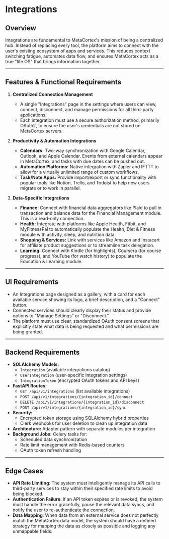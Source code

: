 # Integrations

## Overview
Integrations are fundamental to MetaCortex's mission of being a centralized hub. Instead of replacing every tool, the platform aims to connect with the user's existing ecosystem of apps and services. This reduces context switching fatigue, automates data flow, and ensures MetaCortex acts as a true "life OS" that brings information together.

---

## Features & Functional Requirements

1.  **Centralized Connection Management**
    * A single "Integrations" page in the settings where users can view, connect, disconnect, and manage permissions for all third-party applications.
    * Each integration must use a secure authorization method, primarily OAuth2, to ensure the user's credentials are not stored on MetaCortex servers.

2.  **Productivity & Automation Integrations**
    * **Calendars:** Two-way synchronization with Google Calendar, Outlook, and Apple Calendar. Events from external calendars appear in MetaCortex, and tasks with due dates can be pushed out.
    * **Automation Platforms:** Native integration with Zapier and IFTTT to allow for a virtually unlimited range of custom workflows.
    * **Task/Note Apps:** Provide import/export or sync functionality with popular tools like Notion, Trello, and Todoist to help new users migrate or to work in parallel.

3.  **Data-Specific Integrations**
    * **Finance:** Connect with financial data aggregators like Plaid to pull in transaction and balance data for the Financial Management module. This is a read-only connection.
    * **Health:** Integrate with platforms like Apple Health, Fitbit, and MyFitnessPal to automatically populate the Health, Diet & Fitness module with activity, sleep, and nutrition data.
    * **Shopping & Services:** Link with services like Amazon and Instacart for affiliate product suggestions or to streamline task delegation.
    * **Learning:** Connect with Kindle (for highlights), Coursera (for course progress), and YouTube (for watch history) to populate the Education & Learning module.

---

## UI Requirements

* An Integrations page designed as a gallery, with a card for each available service showing its logo, a brief description, and a "Connect" button.
* Connected services should clearly display their status and provide options to "Manage Settings" or "Disconnect."
* The platform must use clear, standardized OAuth consent screens that explicitly state what data is being requested and what permissions are being granted.

---

## Backend Requirements

* **SQLAlchemy Models:**
  * `Integration` (available integrations catalog)
  * `UserIntegration` (user-specific integration settings)
  * `IntegrationToken` (encrypted OAuth tokens and API keys)
* **FastAPI Routes:**
  * `GET /api/v1/integrations` (list available integrations)
  * `POST /api/v1/integrations/{integration_id}/connect`
  * `DELETE /api/v1/integrations/{integration_id}/disconnect`
  * `POST /api/v1/integrations/{integration_id}/sync`
* **Security:** 
  * Encrypted token storage using SQLAlchemy hybrid properties
  * Clerk webhooks for user deletion to clean up integration data
* **Architecture:** Adapter pattern with separate modules per integration
* **Background Jobs:** Celery tasks for:
  * Scheduled data synchronization
  * Rate limit management with Redis-based counters
  * OAuth token refresh handling

---

## Edge Cases

* **API Rate Limiting**: The system must intelligently manage its API calls to third-party services to stay within their specified rate limits to avoid being blocked.
* **Authentication Failure**: If an API token expires or is revoked, the system must handle the error gracefully, pause the relevant data syncs, and notify the user to re-authenticate the connection.
* **Data Mapping**: When data from an external service does not perfectly match the MetaCortex data model, the system should have a defined strategy for mapping the data as closely as possible and logging any unmappable fields.